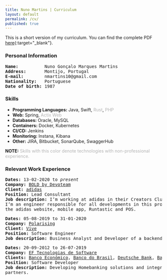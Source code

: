 ```yaml
---
title: Nuno Martins | Curriculum
layout: default
permalink: /cv/
published: true
---
```


This is a short version of my curriculum. You can find the complete PDF [here](CV_NunoMartins_EN.pdf){:target="_blank"}.

### Personal Information ###


<pre>
<b>Name:</b>          Nuno Gonçalo Marques Martins
<b>Address:</b>       Montijo, Portugal
<b>E-mail:</b>        nmartins10@gmail.com
<b>Nationality:</b>   Portuguese
<b>Date of birth:</b> 1987
</pre>

### Skills ###
- **Programming Languages:** Java, Swift, <span style="color:#b3b3b3">Rust</span>, <span style="color:#b3b3b3">PHP</span>
- **Web:** Spring, <span style="color:#b3b3b3">Actix Web</span>
- **Databases:** Oracle, MySQL
- **Containers:** Docker, Kubernetes
- **CI/CD:** Jenkins
- **Monitoring:** Instana, Kibana
- **Other:** JIRA, Bitbucket, SonarQube, SwaggerHub

**NOTE:** <span style="color:#b3b3b3">Skills with this color denote technologies with non-professional experience.</span>

### Relevant Work Experience ###

<pre>
<b>Dates:</b> 13-02-2020 to <i>present</i>
<b>Company:</b> <a href="https://boldint.com/en" target="_blank">BOLD by Devoteam</a> 
<b>Client:</b> <a href="https://adidas.com" target="_blank">adidas</a> 
<b>Position:</b> Lead Consultant
<b>Job description:</b> I’m working at adidas in their Creators Club Membership Backend.
I’m an engineer responsible for all developments in this program APIs that are used by 
the adidas website, mobile app, Runtastic and POS.
</pre>

<pre>
<b>Dates:</b> 05-08-2019 to 31-01-2020
<b>Company:</b> <a href="https://www.polarising.com/" target="_blank">Polarising</a> 
<b>Client:</b> <a href="https://www.vive.co.uk/" target="_blank">Vive</a> 
<b>Position:</b> Software Engineer
<b>Job description:</b> Business Analyst and Developer of a backend system for an UK Bank.
</pre>

<pre>
<b>Dates:</b> 20-09-2012 to 26-07-2019
<b>Company:</b> <a href="https://www.ef.pt/en/index.html" target="_blank">EF Tecnologias de Software</a> 
<b>Clients:</b> <a href="https://www.bancoeconomico.ao/en/" target="_blank">Banco Económico</a>, <a href="https://www.bb.com.br/pbb/pagina-inicial#/" target="_blank">Banco do Brasil</a>, <a href="https://www.db.com/index?language_id=1" target="_blank">Deutsche Bank</a>, <a href="https://en.wikipedia.org/wiki/Banif_Financial_Group" target="_blank">Banif</a> and <a href="https://www.bancovalor.ao/pages/homepage.php" target="_blank">Banco Valor</a>, 
<b>Position:</b> Software Developer
<b>Job description:</b> Developing Homebanking solutions and integration systems with multiple 
partners.
</pre>

